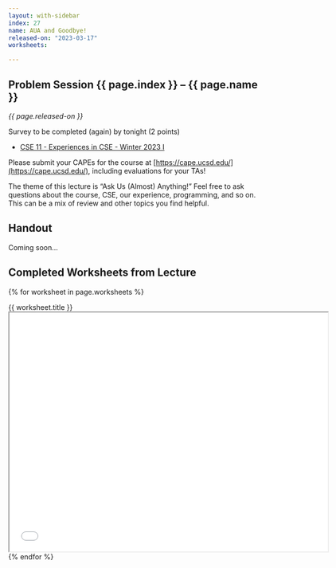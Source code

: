 ```yaml
---
layout: with-sidebar
index: 27
name: AUA and Goodbye!
released-on: "2023-03-17"
worksheets:

---
```


## Problem Session {{ page.index }} – {{ page.name }}

_{{ page.released-on }}_

Survey to be completed (again) by tonight (2 points)

- [CSE 11 - Experiences in CSE - Winter 2023 I](https://forms.gle/S9oDaGZpWSMk5Dwb9)

Please submit your CAPEs for the course at [https://cape.ucsd.edu/](https://cape.ucsd.edu/), including evaluations for your TAs!

The theme of this lecture is “Ask Us (Almost) Anything!” Feel free to ask questions about the course, CSE, our experience, programming, and so on. This can be a mix of review and other topics you find helpful. 

## Handout

Coming soon...

## Completed Worksheets from Lecture

{% for worksheet in page.worksheets %}
<div class="worksheetBox">
{{ worksheet.title }}
<br>
<iframe src="{{ worksheet.url }}/preview" width="640" height="480" allow="autoplay"></iframe>
</div>
{% endfor %}